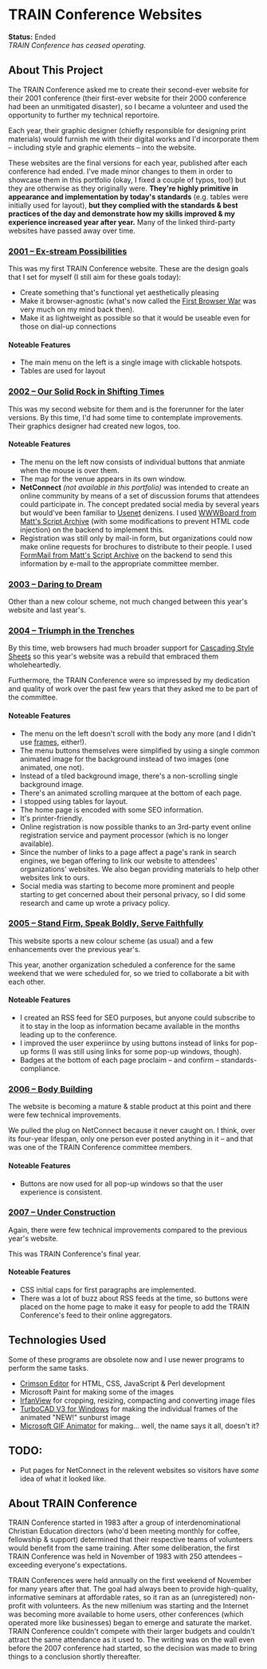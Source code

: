 # TRAIN Conference Websites
**Status:**  Ended<br />
*TRAIN Conference has ceased operating.*

## About This Project

The TRAIN Conference asked me to create their second-ever website for their 2001 conference (their first-ever website for their 2000 conference had been an unmitigated disaster), so I became a volunteer and used the opportunity to further my technical reportoire.

Each year, their graphic designer (chiefly responsible for designing print materials) would furnish me with their digital works and I'd incorporate them &ndash; including style and graphic elements &ndash; into the website.

These websites are the final versions for each year, published after each conference had ended.  I've made minor changes to them in order to showcase them in this portfolio (okay, I fixed a couple of typos, too!) but they are otherwise as they originally were.  **They're highly primitive in appearance and implementation by today's standards** (e.g. tables were initially used for layout), **but they complied with the standards &amp; best practices of the day and demonstrate how my skills improved &amp; my experience increased year after year.**  Many of the linked third-party websites have passed away over time.

### [2001 &ndash; Ex-stream Possibilities](2001)

This was my first TRAIN Conference website.  These are the design goals that I set for myself (I still aim for these goals today):

- Create something that's functional yet aesthetically pleasing
- Make it browser-agnostic (what's now called the [First Browser War](https://en.wikipedia.org/wiki/Browser_wars#First_browser_war_(1995%E2%80%932001)) was very much on my mind back then).
- Make it as lightweight as possible so that it would be useable even for those on dial-up connections

#### Noteable Features

- The main menu on the left is a single image with clickable hotspots.
- Tables are used for layout

### [2002 &ndash; Our Solid Rock in Shifting Times](2002)

This was my second website for them and is the forerunner for the later versions.  By this time, I'd had some time to contemplate improvements.  Their graphics designer had created new logos, too.

#### Noteable Features

- The menu on the left now consists of individual buttons that anmiate when the mouse is over them.
- The map for the venue appears in its own window.
- **NetConnect** *(not available in this portfolio)* was intended to create an online community by means of a set of discussion forums that attendees could participate in.  The concept predated social media by several years but would've been familiar to [Usenet](https://en.wikipedia.org/wiki/Usenet) denizens.  I used [WWWBoard from Matt's Script Archive](http://www.scriptarchive.com/wwwboard.html) (with some modifications to prevent HTML code injection) on the backend to implement this.
- Registration was still only by mail-in form, but organizations could now make online requests for brochures to distribute to their people.  I used [FormMail from Matt's Script Archive](http://www.scriptarchive.com/formmail.html) on the backend to send this information by e-mail to the appropriate committee member.

### [2003 &ndash; Daring to Dream](2003)

Other than a new colour scheme, not much changed between this year's website and last year's.

### [2004 &ndash; Triumph in the Trenches](2004)

By this time, web browsers had much broader support for [Cascading Style Sheets](https://www.w3.org/Style/CSS/) so this year's website was a rebuild that embraced them wholeheartedly.

Furthermore, the TRAIN Conference were so impressed by my dedication and quality of work over the past few years that they asked me to be part of the committee.

#### Noteable Features

- The menu on the left doesn't scroll with the body any more (and I didn't use [frames](https://www.nngroup.com/articles/why-frames-suck-most-of-the-time/), either!).
- The menu buttons themselves were simplified by using a single common animated image for the background instead of two images (one animated, one not).
- Instead of a tiled background image, there's a non-scrolling single background image.
- There's an animated scrolling marquee at the bottom of each page.
- I stopped using tables for layout.
- The home page is encoded with some SEO information.
- It's printer-friendly.
- Online registration is now possible thanks to an 3rd-party event online registration service and payment processor (which is no longer available).
- Since the number of links to a page affect a page's rank in search engines, we began offering to link our website to attendees' organizations' websites.  We also began providing materials to help other websites link to ours.
- Social media was starting to become more prominent and people starting to get concerned about their personal privacy, so I did some research and came up wrote a privacy policy.

### [2005 &ndash; Stand Firm, Speak Boldly, Serve Faithfully](2005)

This website sports a new colour scheme (as usual) and a few enhancements over the previous year's.

This year, another organization scheduled a conference for the same weekend that we were scheduled for, so we tried to collaborate a bit with each other.

#### Noteable Features

- I created an RSS feed for SEO purposes, but anyone could subscribe to it to stay in the loop as information became available in the months leading up to the conference.
- I improved the user experiince by using buttons instead of links for pop-up forms (I was still using links for some pop-up windows, though).
- Badges at the bottom of each page proclaim &ndash; and confirm &ndash; standards-compliance.

### [2006 &ndash; Body Building](2006)

The website is becoming a mature &amp; stable product at this point and there were few technical improvements.

We pulled the plug on NetConnect because it never caught on.  I think, over its four-year lifespan, only one person ever posted anything in it &ndash; and that was one of the TRAIN Conference committee members.

#### Noteable Features

- Buttons are now used for all pop-up windows so that the user experience is consistent.

### [2007 &ndash; Under Construction](2007)

Again, there were few technical improvements compared to the previous year's website.

This was TRAIN Conference's final year.

#### Noteable Features

- CSS initial caps for first paragraphs are implemented.
- There was a lot of buzz about RSS feeds at the time, so buttons were placed on the home page to make it easy for people to add the TRAIN Conference's feed to their online aggregators.

## Technologies Used

Some of these programs are obsolete now and I use newer programs to perform the same tasks.

- [Crimson Editor](http://crimsoneditor.com/) for HTML, CSS, JavaScript &amp; Perl development
- Microsoft Paint for making some of the images
- [IrfanView](https://www.irfanview.com/) for cropping, resizing, compacting and converting image files
- [TurboCAD V3 for Windows](https://winworldpc.com/product/turbocad/3x) for making the individual frames of the animated "NEW!" sunburst image
- [Microsoft GIF Animator](https://en.wikipedia.org/wiki/Microsoft_GIF_Animator) for making... well, the name says it all, doesn't it?

## TODO:

- Put pages for NetConnect in the relevent websites so visitors have *some* idea of what it looked like.

## About TRAIN Conference

TRAIN Conference started in 1983 after a group of interdenominational Christian Education directors (who'd been meeting monthly for coffee, fellowship &amp; support) determined that their respective teams of volunteers would benefit from the same training.  After some deliberation, the first TRAIN Conference was held in November of 1983 with 250 attendees &ndash; exceeding everyone's expectations.

TRAIN Conferences were held annually on the first weekend of November for many years after that.  The goal had always been to provide high-quality, informative seminars at affordable rates, so it ran as an (unregistered) non-profit with volunteers.  As the new millenium was starting and the Internet was becoming more available to home users, other conferences (which operated more like businesses) began to emerge and saturate the market.  TRAIN Conference couldn't compete with their larger budgets and couldn't attract the same attendance as it used to.  The writing was on the wall even before the 2007 conference had started, so the decision was made to bring things to a conclusion shortly thereafter.